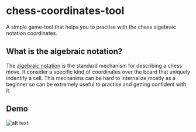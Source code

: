 # chess-coordinates-tool

A simple game-tool that helps you to practise with the chess algebraic notation coordinates.

## What is the algebraic notation?

The [algebraic notation](https://en.wikipedia.org/wiki/Algebraic_notation_(chess) "Wikipedia")  is the standard mechanism for describing a chess move. It consider a specific kind of coordinates over the board that uniquely indentify a cell. This mechanims can be hard to internalize,mostly as a beginner so can be extremely useful to practise and getting confident with it.

## Demo

![alt text](https://i.imgur.com/0p3rfpe.png)

